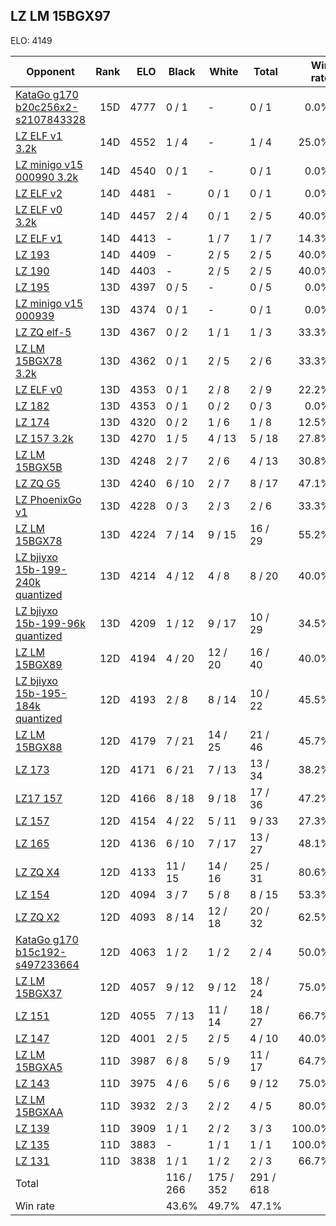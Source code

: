 ## LZ LM 15BGX97 ##

ELO: 4149

Opponent | Rank | ELO | Black | White | Total | Win rate
---------|-----:|----:|-------|-------|-------|-------:
[KataGo g170 b20c256x2-s2107843328](KataGo%20g170%20b20c256x2-s2107843328.md) | 15D | 4777 | 0 / 1 | - | 0 / 1 | 0.0%
[LZ ELF v1 3.2k](LZ%20ELF%20v1%203.2k.md) | 14D | 4552 | 1 / 4 | - | 1 / 4 | 25.0%
[LZ minigo v15 000990 3.2k](LZ%20minigo%20v15%20000990%203.2k.md) | 14D | 4540 | 0 / 1 | - | 0 / 1 | 0.0%
[LZ ELF v2](LZ%20ELF%20v2.md) | 14D | 4481 | - | 0 / 1 | 0 / 1 | 0.0%
[LZ ELF v0 3.2k](LZ%20ELF%20v0%203.2k.md) | 14D | 4457 | 2 / 4 | 0 / 1 | 2 / 5 | 40.0%
[LZ ELF v1](LZ%20ELF%20v1.md) | 14D | 4413 | - | 1 / 7 | 1 / 7 | 14.3%
[LZ 193](LZ%20193.md) | 14D | 4409 | - | 2 / 5 | 2 / 5 | 40.0%
[LZ 190](LZ%20190.md) | 14D | 4403 | - | 2 / 5 | 2 / 5 | 40.0%
[LZ 195](LZ%20195.md) | 13D | 4397 | 0 / 5 | - | 0 / 5 | 0.0%
[LZ minigo v15 000939](LZ%20minigo%20v15%20000939.md) | 13D | 4374 | 0 / 1 | - | 0 / 1 | 0.0%
[LZ ZQ elf-5](LZ%20ZQ%20elf-5.md) | 13D | 4367 | 0 / 2 | 1 / 1 | 1 / 3 | 33.3%
[LZ LM 15BGX78 3.2k](LZ%20LM%2015BGX78%203.2k.md) | 13D | 4362 | 0 / 1 | 2 / 5 | 2 / 6 | 33.3%
[LZ ELF v0](LZ%20ELF%20v0.md) | 13D | 4353 | 0 / 1 | 2 / 8 | 2 / 9 | 22.2%
[LZ 182](LZ%20182.md) | 13D | 4353 | 0 / 1 | 0 / 2 | 0 / 3 | 0.0%
[LZ 174](LZ%20174.md) | 13D | 4320 | 0 / 2 | 1 / 6 | 1 / 8 | 12.5%
[LZ 157 3.2k](LZ%20157%203.2k.md) | 13D | 4270 | 1 / 5 | 4 / 13 | 5 / 18 | 27.8%
[LZ LM 15BGX5B](LZ%20LM%2015BGX5B.md) | 13D | 4248 | 2 / 7 | 2 / 6 | 4 / 13 | 30.8%
[LZ ZQ G5](LZ%20ZQ%20G5.md) | 13D | 4240 | 6 / 10 | 2 / 7 | 8 / 17 | 47.1%
[LZ PhoenixGo v1](LZ%20PhoenixGo%20v1.md) | 13D | 4228 | 0 / 3 | 2 / 3 | 2 / 6 | 33.3%
[LZ LM 15BGX78](LZ%20LM%2015BGX78.md) | 13D | 4224 | 7 / 14 | 9 / 15 | 16 / 29 | 55.2%
[LZ bjiyxo 15b-199-240k quantized](LZ%20bjiyxo%2015b-199-240k%20quantized.md) | 13D | 4214 | 4 / 12 | 4 / 8 | 8 / 20 | 40.0%
[LZ bjiyxo 15b-199-96k quantized](LZ%20bjiyxo%2015b-199-96k%20quantized.md) | 13D | 4209 | 1 / 12 | 9 / 17 | 10 / 29 | 34.5%
[LZ LM 15BGX89](LZ%20LM%2015BGX89.md) | 12D | 4194 | 4 / 20 | 12 / 20 | 16 / 40 | 40.0%
[LZ bjiyxo 15b-195-184k quantized](LZ%20bjiyxo%2015b-195-184k%20quantized.md) | 12D | 4193 | 2 / 8 | 8 / 14 | 10 / 22 | 45.5%
[LZ LM 15BGX88](LZ%20LM%2015BGX88.md) | 12D | 4179 | 7 / 21 | 14 / 25 | 21 / 46 | 45.7%
[LZ 173](LZ%20173.md) | 12D | 4171 | 6 / 21 | 7 / 13 | 13 / 34 | 38.2%
[LZ17 157](LZ17%20157.md) | 12D | 4166 | 8 / 18 | 9 / 18 | 17 / 36 | 47.2%
[LZ 157](LZ%20157.md) | 12D | 4154 | 4 / 22 | 5 / 11 | 9 / 33 | 27.3%
[LZ 165](LZ%20165.md) | 12D | 4136 | 6 / 10 | 7 / 17 | 13 / 27 | 48.1%
[LZ ZQ X4](LZ%20ZQ%20X4.md) | 12D | 4133 | 11 / 15 | 14 / 16 | 25 / 31 | 80.6%
[LZ 154](LZ%20154.md) | 12D | 4094 | 3 / 7 | 5 / 8 | 8 / 15 | 53.3%
[LZ ZQ X2](LZ%20ZQ%20X2.md) | 12D | 4093 | 8 / 14 | 12 / 18 | 20 / 32 | 62.5%
[KataGo g170 b15c192-s497233664](KataGo%20g170%20b15c192-s497233664.md) | 12D | 4063 | 1 / 2 | 1 / 2 | 2 / 4 | 50.0%
[LZ LM 15BGX37](LZ%20LM%2015BGX37.md) | 12D | 4057 | 9 / 12 | 9 / 12 | 18 / 24 | 75.0%
[LZ 151](LZ%20151.md) | 12D | 4055 | 7 / 13 | 11 / 14 | 18 / 27 | 66.7%
[LZ 147](LZ%20147.md) | 12D | 4001 | 2 / 5 | 2 / 5 | 4 / 10 | 40.0%
[LZ LM 15BGXA5](LZ%20LM%2015BGXA5.md) | 11D | 3987 | 6 / 8 | 5 / 9 | 11 / 17 | 64.7%
[LZ 143](LZ%20143.md) | 11D | 3975 | 4 / 6 | 5 / 6 | 9 / 12 | 75.0%
[LZ LM 15BGXAA](LZ%20LM%2015BGXAA.md) | 11D | 3932 | 2 / 3 | 2 / 2 | 4 / 5 | 80.0%
[LZ 139](LZ%20139.md) | 11D | 3909 | 1 / 1 | 2 / 2 | 3 / 3 | 100.0%
[LZ 135](LZ%20135.md) | 11D | 3883 | - | 1 / 1 | 1 / 1 | 100.0%
[LZ 131](LZ%20131.md) | 11D | 3838 | 1 / 1 | 1 / 2 | 2 / 3 | 66.7%
Total | | | 116 / 266 | 175 / 352 | 291 / 618 | 
Win rate| | | 43.6% | 49.7% | 47.1% | 
